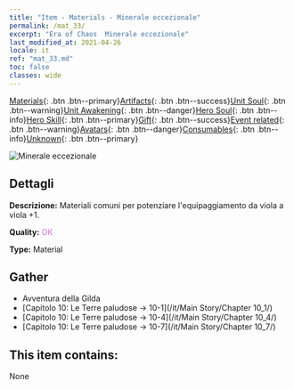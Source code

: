 ```yaml
---
title: "Item - Materials - Minerale eccezionale"
permalink: /mat_33/
excerpt: "Era of Chaos  Minerale eccezionale"
last_modified_at: 2021-04-26
locale: it
ref: "mat_33.md"
toc: false
classes: wide
---
```

 [Materials](/ItemsIT/){: .btn .btn--primary}[Artifacts](/ItemsIT/Artifacts/){: .btn .btn--success}[Unit Soul](/ItemsIT/UnitSoul/){: .btn .btn--warning}[Unit Awakening](/ItemsIT/UnitAwakening/){: .btn .btn--danger}[Hero Soul](/ItemsIT/HeroSoul/){: .btn .btn--info}[Hero Skill](/ItemsIT/HeroSkill/){: .btn .btn--primary}[Gift](/ItemsIT/Gift/){: .btn .btn--success}[Event related](/ItemsIT/Events/){: .btn .btn--warning}[Avatars](/ItemsIT/Avatars/){: .btn .btn--danger}[Consumables](/ItemsIT/Consumables/){: .btn .btn--info}[Unknown](/ItemsIT/Unknown/){: .btn .btn--primary}

 ![Minerale eccezionale](/images/t/i_cailiao_kuangshi2.png)

## Dettagli
 **Descrizione:** Materiali comuni per potenziare l'equipaggiamento da viola a viola +1.

 **Quality:** <span style="color: #DA70D6">OK</span>

 **Type:** Material

## Gather

*    Avventura della Gilda 
*    [Capitolo 10: Le Terre paludose -> 10-1](/it/Main Story/Chapter 10_1/) 
*    [Capitolo 10: Le Terre paludose -> 10-4](/it/Main Story/Chapter 10_4/) 
*    [Capitolo 10: Le Terre paludose -> 10-7](/it/Main Story/Chapter 10_7/) 

## This item contains:

  None

